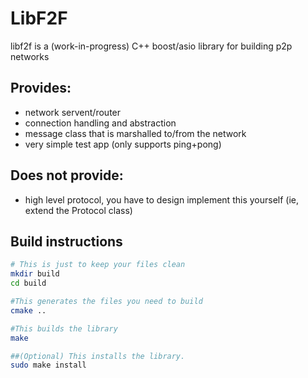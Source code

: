 # LibF2F

libf2f is a (work-in-progress) C++ boost/asio library for building p2p networks

## Provides:
* network servent/router
* connection handling and abstraction
* message class that is marshalled to/from the network
* very simple test app (only supports ping+pong)

## Does not provide:
* high level protocol, you have to design implement this yourself
  (ie, extend the Protocol class)

## Build instructions
```bash
# This is just to keep your files clean
mkdir build
cd build

#This generates the files you need to build
cmake ..

#This builds the library
make

##(Optional) This installs the library.
sudo make install
```
